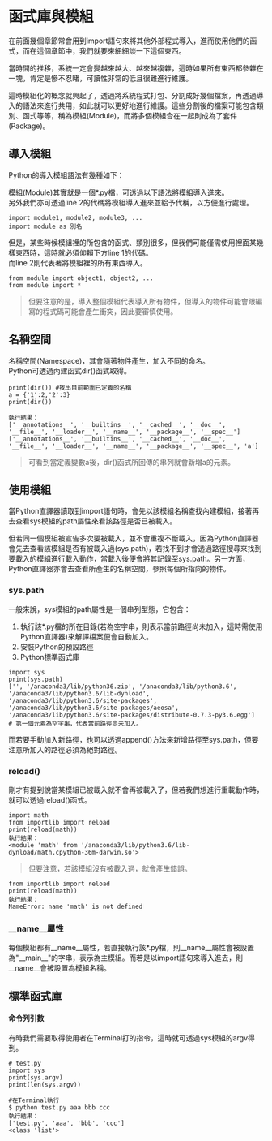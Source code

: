 # 函式庫與模組

在前面幾個章節常會用到import語句來將其他外部程式導入，進而使用他們的函式，而在這個章節中，我們就要來細細談一下這個東西。

當時間的推移，系統一定會變越來越大、越來越複雜，這時如果所有東西都參雜在一塊，肯定是慘不忍睹，可讀性非常的低且很難進行維護。

這時模組化的概念就興起了，透過將系統程式打包、分割成好幾個檔案，再透過導入的語法來進行共用，如此就可以更好地進行維護。這些分割後的檔案可能包含類別、函式等等，稱為模組\(Module\)，而將多個模組合在一起則成為了套件\(Package\)。

## 導入模組

Python的導入模組語法有幾種如下：

模組\(Module\)其實就是一個\*.py檔，可透過以下語法將模組導入進來。  
另外我們亦可透過line 2的代碼將模組導入進來並給予代稱，以方便進行處理。

```text
import module1, module2, module3, ...
import module as 別名
```

但是，某些時候模組裡的所包含的函式、類別很多，但我們可能僅需使用裡面某幾樣東西時，這時就必須仰賴下方line 1的代碼。  
而line 2則代表著將模組裡的所有東西導入。 

```text
from module import object1, object2, ...
from module import *
```

> 但要注意的是，導入整個模組代表導入所有物件，但導入的物件可能會跟編寫的程式碼可能會產生衝突，因此要審慎使用。

## 名稱空間

名稱空間\(Namespace\)，其會隨著物件產生，加入不同的命名。  
Python可透過內建函式dir\(\)函式取得。

```text
print(dir()) #找出目前範圍已定義的名稱
a = {'1':2,'2':3}
print(dir())

執行結果：
['__annotations__', '__builtins__', '__cached__', '__doc__', '__file__', '__loader__', '__name__', '__package__', '__spec__']
['__annotations__', '__builtins__', '__cached__', '__doc__', '__file__', '__loader__', '__name__', '__package__', '__spec__', 'a']
```

> 可看到當定義變數a後，dir\(\)函式所回傳的串列就會新增a的元素。

## 使用模組

當Python直譯器讀取到import語句時，會先以該模組名稱查找內建模組，接著再去查看sys模組的path屬性來看該路徑是否已被載入。

但若同一個模組被宣告多次要被載入，並不會重複不斷載入，因為Python直譯器會先去查看該模組是否有被載入過\(sys.path\)，若找不到才會透過路徑搜尋來找到要載入的模組進行載入動作，當載入後便會將其記錄至sys.path。另一方面，Python直譯器亦會去查看所產生的名稱空間，參照每個所指向的物件。

### sys.path

一般來說，sys模組的path屬性是一個串列型態，它包含：

1. 執行該\*.py檔的所在目錄\(若為空字串，則表示當前路徑尚未加入，這時需使用Python直譯器\)來解譯檔案便會自動加入。
2. 安裝Python的預設路徑
3. Python標準函式庫

```text
import sys
print(sys.path)
['', '/anaconda3/lib/python36.zip', '/anaconda3/lib/python3.6', '/anaconda3/lib/python3.6/lib-dynload', '/anaconda3/lib/python3.6/site-packages', '/anaconda3/lib/python3.6/site-packages/aeosa', '/anaconda3/lib/python3.6/site-packages/distribute-0.7.3-py3.6.egg']
# 第一個元素為空字串，代表當前路徑尚未加入。
```

而若要手動加入新路徑，也可以透過append\(\)方法來新增路徑至sys.path，但要注意所加入的路徑必須為絕對路徑。

### reload\(\)

剛才有提到說當某模組已被載入就不會再被載入了，但若我們想進行重載動作時，就可以透過reload\(\)函式。

```text
import math
from importlib import reload
print(reload(math))
執行結果：
<module 'math' from '/anaconda3/lib/python3.6/lib-dynload/math.cpython-36m-darwin.so'>
```

> 但要注意，若該模組沒有被載入過，就會產生錯誤。

```text
from importlib import reload
print(reload(math))
執行結果：
NameError: name 'math' is not defined
```

### \_\_name\_\_屬性

每個模組都有\_\_name\_\_屬性，若直接執行該\*.py檔，則\_\_name\_\_屬性會被設置為"\_\_main\_\_"的字串，表示為主模組。而若是以import語句來導入進去，則\_\_name\_\_會被設置為模組名稱。

## 標準函式庫

#### 命令列引數

有時我們需要取得使用者在Terminal打的指令，這時就可透過sys模組的argv得到。

```text
# test.py
import sys
print(sys.argv)
print(len(sys.argv))

#在Terminal執行
$ python test.py aaa bbb ccc
執行結果：
['test.py', 'aaa', 'bbb', 'ccc']
<class 'list'>
```

